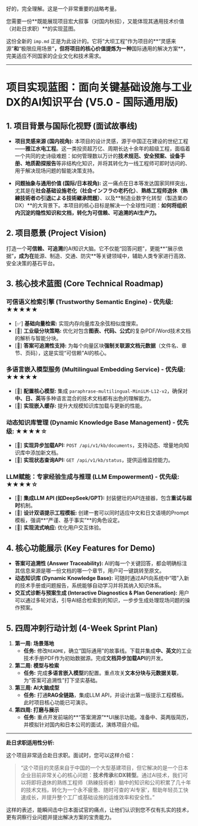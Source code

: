 好的，完全理解。这是一个非常重要的战略考量。

您需要一份**既能展现项目宏大叙事（对国内秋招），又能体现其通用技术价值（对赴日求职）**的实现蓝图。

这份全新的 `imp.md` 正是为此设计的。它将“大坝工程”作为项目的**“灵感来源”**和**“极限应用场景”**，但将项目的核心价值提炼为一种**国际通用的解决方案**，完美适应不同国家的企业文化和技术需求。

---

# **项目实现蓝图：面向关键基础设施与工业DX的AI知识平台 (V5.0 - 国际通用版)**

## **1. 项目背景与国际化视野 (面试故事线)**

- **项目灵感来源 (国内视角):**
  本项目的设计灵感，源于中国正在建设的世纪工程——**雅江水电工程**。这一类投资超万亿、周期长达十余年的超级工程，面临着一个共同的史诗级难题：如何管理数以万计的**技术规范、安全预案、设备手册、地质勘探报告**等非结构化知识，并将其转化为一线工程师可即时访问的、用于解决现场问题的智能决策支持。

- **问题抽象与通用价值 (国际/日本视角):**
  这一痛点在日本等发达国家同样突出，尤其是在**社会基础设施老化（社会インフラの老朽化）**、**熟练工程师退休（熟練技術者の引退による技術継承問題）**、以及**制造业数字化转型（製造業のDX）**的大背景下。本项目的核心目标是解决一个全球性问题：**如何将组织内沉淀的隐性知识和文档，转化为可信赖、可追溯的AI生产力。**

## **2. 项目愿景 (Project Vision)**

打造一个**可信赖、可追溯**的AI知识大脑。它不仅能“回答问题”，更能**“展示依据”**，成为在**能源、制造、交通、防灾**等关键领域中，辅助人类专家进行高效、安全决策的基石平台。

## **3. 核心技术蓝图 (Core Technical Roadmap)**

### **可信语义检索引擎 (Trustworthy Semantic Engine) - 优先级: ★★★★★**
- [✅] **基础向量检索:** 实现内存向量库及余弦相似度搜索。
- [🚧] **工业级分块策略:** 优化对包含**图表、代码、公式**的复杂PDF/Word技术文档的解析与智能分块。
- [🚧] **答案可追溯性支持:** 为每个向量区块**强制关联源文档元数据**（文件名、章节、页码），这是实现“可信赖”AI的核心。

### **多语言嵌入模型服务 (Multilingual Embedding Service) - 优先级: ★★★★★**
- [🚧] **配置核心模型:** 集成 `paraphrase-multilingual-MiniLM-L12-v2`，确保对**中、日、英**等多种语言混合的技术文档都有出色的理解能力。
- [🚧] **实现嵌入缓存:** 提升大规模知识库加载与更新的性能。

### **动态知识库管理 (Dynamic Knowledge Base Management) - 优先级: ★★★★☆**
- [🚧] **实现异步加载API:** `POST /api/v1/kb/documents`，支持动态、增量地向知识库中添加新文档。
- [🚧] **实现状态查询API:** `GET /api/v1/kb/status`，提供运维监控能力。

### **LLM赋能：专家经验生成与推理 (LLM Empowerment) - 优先级: ★★★★☆**
- [🚧] **集成LLM API (如DeepSeek/GPT):** 封装健壮的API连接器，包含**重试与超时**机制。
- [🚧] **设计双语提示工程模板:** 创建一套可以同时适应中文和日文语境的Prompt模板，强调**“严谨、基于事实”**的角色设定。
- [🚧] **实现流式响应:** 优化用户交互体验。

## **4. 核心功能展示 (Key Features for Demo)**

- **答案可追溯性 (Answer Traceability):**
  AI的每一个关键回答，都会明确标注其信息来源是哪一份文档的哪一个章节，用户可一键跳转至原文。
- **动态知识库 (Dynamic Knowledge Base):**
  可随时通过API向系统中“喂”入新的技术手册或问题报告，系统能够自动学习并将其纳入知识体系。
- **交互式诊断与预案生成 (Interactive Diagnostics & Plan Generation):**
  用户可以通过多轮对话，引导AI结合检索到的知识，一步步生成处理现场问题的操作预案。

## **5. 四周冲刺行动计划 (4-Week Sprint Plan)**

1.  **第一周: 场景落地**
    *   **任务:** 修改`README`，确立“国际通用”的故事线。下载并集成**中、英文**的工业技术手册PDF作为初始数据源。完成**文档异步加载API**的开发。
2.  **第二周: 模型与检索**
    *   **任务:** 完成**多语言嵌入模型**的配置。重点攻关**文本分块与元数据关联**，为“答案可追溯性”打下坚实基础。
3.  **第三周: AI大脑成型**
    *   **任务:** 打通**RAG全链路**，集成LLM API，并设计出第一版提示工程模板。此时项目核心功能已可演示。
4.  **第四周: 打磨与展示**
    *   **任务:** 重点开发前端的**“答案溯源”**UI展示功能。准备中、英两版简历，并模拟针对国内和日本公司的面试，演练项目介绍。

---

**赴日求职适用性分析:**

这个项目非常适合赴日求职。面试时，您可以这样介绍：
> “这个项目的灵感来自于中国的一个大型基建项目，但它解决的是一个日本企业目前非常关心的核心问题：**技术传承**和**DX转型**。通过AI技术，我们可以将即将退休的熟练工程师（熟練技術者）脑中的知识和公司积累了几十年的技术文档，转化为一个永不疲惫、随时可查的‘AI专家’，帮助年轻员工快速成长，并提升整个工厂或基础设施的运维效率和安全性。”

这样的表述，能瞬间击中日本面试官的痛点，让他们认识到您不仅有扎实的技术，更有洞察行业问题并提出解决方案的宝贵能力。